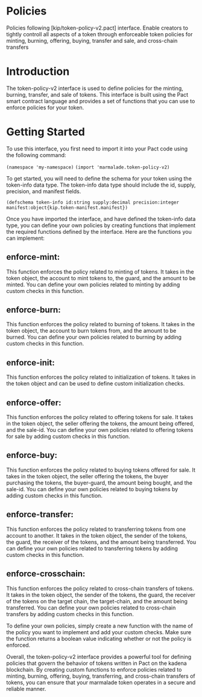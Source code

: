 # Policies

Policies following [kip/token-policy-v2.pact] interface.
Enable creators to tightly controll all aspects of a token through enforceable token policies for minting, burning, offering, buying, transfer and sale, and cross-chain transfers

# Introduction
The token-policy-v2 interface is used to define policies for the minting, burning, transfer, and sale of tokens. This interface is built using the Pact smart contract language and provides a set of functions that you can use to enforce policies for your token.

# Getting Started
To use this interface, you first need to import it into your Pact code using the following command:

`(namespace 'my-namespace)`
`(import 'marmalade.token-policy-v2)`

To get started, you will need to define the schema for your token using the token-info data type. The token-info data type should include the id, supply, precision, and manifest fields.

`(defschema token-info
  id:string
  supply:decimal
  precision:integer
  manifest:object{kip.token-manifest.manifest})`

Once you have imported the interface, and have defined the token-info data type, you can define your own policies by creating functions that implement the required functions defined by the interface. Here are the functions you can implement:

## enforce-mint: 
This function enforces the policy related to minting of tokens. It takes in the token object, the account to mint tokens to, the guard, and the amount to be minted. You can define your own policies related to minting by adding custom checks in this function.

## enforce-burn: 
This function enforces the policy related to burning of tokens. It takes in the token object, the account to burn tokens from, and the amount to be burned. You can define your own policies related to burning by adding custom checks in this function.

## enforce-init: 
This function enforces the policy related to initialization of tokens. It takes in the token object and can be used to define custom initialization checks.

## enforce-offer: 
This function enforces the policy related to offering tokens for sale. It takes in the token object, the seller offering the tokens, the amount being offered, and the sale-id. You can define your own policies related to offering tokens for sale by adding custom checks in this function.

## enforce-buy:
This function enforces the policy related to buying tokens offered for sale. It takes in the token object, the seller offering the tokens, the buyer purchasing the tokens, the buyer-guard, the amount being bought, and the sale-id. You can define your own policies related to buying tokens by adding custom checks in this function.

## enforce-transfer:
This function enforces the policy related to transferring tokens from one account to another. It takes in the token object, the sender of the tokens, the guard, the receiver of the tokens, and the amount being transferred. You can define your own policies related to transferring tokens by adding custom checks in this function.

## enforce-crosschain:
This function enforces the policy related to cross-chain transfers of tokens. It takes in the token object, the sender of the tokens, the guard, the receiver of the tokens on the target chain, the target-chain, and the amount being transferred. You can define your own policies related to cross-chain transfers by adding custom checks in this function.

To define your own policies, simply create a new function with the name of the policy you want to implement and add your custom checks. Make sure the function returns a boolean value indicating whether or not the policy is enforced.

Overall, the token-policy-v2 interface provides a powerful tool for defining policies that govern the behavior of tokens written in Pact on the kadena blockchain. By creating custom functions to enforce policies related to minting, burning, offering, buying, transferring, and cross-chain transfers of tokens, you can ensure that your marmalade token operates in a secure and reliable manner.
